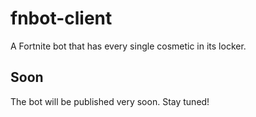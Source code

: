 # fnbot-client
A Fortnite bot that has every single cosmetic in its locker.

## Soon
The bot will be published very soon. Stay tuned!
